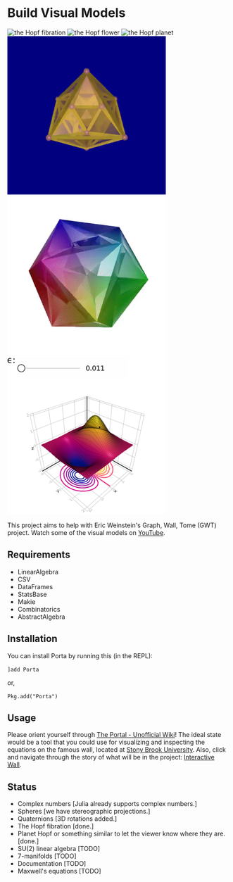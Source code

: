 # Build Visual Models

![the Hopf fibration](gallery/londontsai.gif "The Hopf fibration inspired by one of the London Tsai's prints")
![the Hopf flower](gallery/flower.gif "The Hopf flower")
![the Hopf planet](gallery/planet.gif "The Hopf planet")
![24-cell](gallery/24-cell.gif "24-cell")
![600-cell](gallery/600-cell.gif "600-cell")
![surfaces](gallery/surfaces.png "surfaces")

This project aims to help with Eric Weinstein's Graph, Wall, Tome (GWT) project. Watch some of the visual models on [YouTube](https://www.youtube.com/channel/UCY8FW_kvEfGDj5i5j_rkaqA).

## Requirements
- LinearAlgebra
- CSV
- DataFrames
- StatsBase
- Makie
- Combinatorics
- AbstractAlgebra

## Installation
You can install Porta by running this (in the REPL):

```julia-repl
]add Porta
```
or,
```julia-repl
Pkg.add("Porta")
```

## Usage
Please orient yourself through [The Portal - Unofficial Wiki](https://theportal.wiki/wiki/Graph,_Wall,_Tome)! The ideal state would be a tool that you could use for visualizing and inspecting the equations on the famous wall, located at [Stony Brook University](http://www.math.stonybrook.edu/~tony/scgp/wall-story/wall-story.html). Also, click and navigate through the story of what will be in the project: [Interactive Wall](https://dev.theportal.dev/wall/).

## Status
- Complex numbers [Julia already supports complex numbers.]
- Spheres [we have stereographic projections.]
- Quaternions [3D rotations added.]
- The Hopf fibration [done.]
- Planet Hopf or something similar to let the viewer know where they are. [done.]
- SU(2) linear algebra [TODO]
- 7-manifolds [TODO]
- Documentation [TODO]
- Maxwell's equations [TODO]
